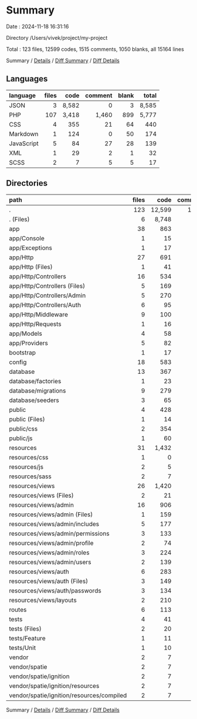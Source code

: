 # Summary

Date : 2024-11-18 16:31:16

Directory /Users/vivek/project/my-project

Total : 123 files,  12599 codes, 1515 comments, 1050 blanks, all 15164 lines

Summary / [Details](details.md) / [Diff Summary](diff.md) / [Diff Details](diff-details.md)

## Languages
| language | files | code | comment | blank | total |
| :--- | ---: | ---: | ---: | ---: | ---: |
| JSON | 3 | 8,582 | 0 | 3 | 8,585 |
| PHP | 107 | 3,418 | 1,460 | 899 | 5,777 |
| CSS | 4 | 355 | 21 | 64 | 440 |
| Markdown | 1 | 124 | 0 | 50 | 174 |
| JavaScript | 5 | 84 | 27 | 28 | 139 |
| XML | 1 | 29 | 2 | 1 | 32 |
| SCSS | 2 | 7 | 5 | 5 | 17 |

## Directories
| path | files | code | comment | blank | total |
| :--- | ---: | ---: | ---: | ---: | ---: |
| . | 123 | 12,599 | 1,515 | 1,050 | 15,164 |
| . (Files) | 6 | 8,748 | 2 | 56 | 8,806 |
| app | 38 | 863 | 380 | 289 | 1,532 |
| app/Console | 1 | 15 | 7 | 6 | 28 |
| app/Exceptions | 1 | 17 | 9 | 5 | 31 |
| app/Http | 27 | 691 | 304 | 229 | 1,224 |
| app/Http (Files) | 1 | 41 | 20 | 8 | 69 |
| app/Http/Controllers | 16 | 534 | 219 | 177 | 930 |
| app/Http/Controllers (Files) | 5 | 169 | 27 | 50 | 246 |
| app/Http/Controllers/Admin | 5 | 270 | 75 | 86 | 431 |
| app/Http/Controllers/Auth | 6 | 95 | 117 | 41 | 253 |
| app/Http/Middleware | 9 | 100 | 57 | 39 | 196 |
| app/Http/Requests | 1 | 16 | 8 | 5 | 29 |
| app/Models | 4 | 58 | 16 | 20 | 94 |
| app/Providers | 5 | 82 | 44 | 29 | 155 |
| bootstrap | 1 | 17 | 30 | 9 | 56 |
| config | 18 | 583 | 876 | 304 | 1,763 |
| database | 13 | 367 | 89 | 80 | 536 |
| database/factories | 1 | 23 | 11 | 5 | 39 |
| database/migrations | 9 | 279 | 62 | 56 | 397 |
| database/seeders | 3 | 65 | 16 | 19 | 100 |
| public | 4 | 428 | 54 | 91 | 573 |
| public (Files) | 1 | 14 | 30 | 12 | 56 |
| public/css | 2 | 354 | 19 | 63 | 436 |
| public/js | 1 | 60 | 5 | 16 | 81 |
| resources | 31 | 1,432 | 27 | 167 | 1,626 |
| resources/css | 1 | 0 | 0 | 1 | 1 |
| resources/js | 2 | 5 | 22 | 9 | 36 |
| resources/sass | 2 | 7 | 5 | 5 | 17 |
| resources/views | 26 | 1,420 | 0 | 152 | 1,572 |
| resources/views (Files) | 2 | 21 | 0 | 5 | 26 |
| resources/views/admin | 16 | 906 | 0 | 62 | 968 |
| resources/views/admin (Files) | 1 | 159 | 0 | 3 | 162 |
| resources/views/admin/includes | 5 | 177 | 0 | 10 | 187 |
| resources/views/admin/permissions | 3 | 133 | 0 | 12 | 145 |
| resources/views/admin/profile | 2 | 74 | 0 | 8 | 82 |
| resources/views/admin/roles | 3 | 224 | 0 | 24 | 248 |
| resources/views/admin/users | 2 | 139 | 0 | 5 | 144 |
| resources/views/auth | 6 | 283 | 0 | 62 | 345 |
| resources/views/auth (Files) | 3 | 149 | 0 | 32 | 181 |
| resources/views/auth/passwords | 3 | 134 | 0 | 30 | 164 |
| resources/views/layouts | 2 | 210 | 0 | 23 | 233 |
| routes | 6 | 113 | 45 | 34 | 192 |
| tests | 4 | 41 | 10 | 19 | 70 |
| tests (Files) | 2 | 20 | 3 | 10 | 33 |
| tests/Feature | 1 | 11 | 4 | 5 | 20 |
| tests/Unit | 1 | 10 | 3 | 4 | 17 |
| vendor | 2 | 7 | 2 | 1 | 10 |
| vendor/spatie | 2 | 7 | 2 | 1 | 10 |
| vendor/spatie/ignition | 2 | 7 | 2 | 1 | 10 |
| vendor/spatie/ignition/resources | 2 | 7 | 2 | 1 | 10 |
| vendor/spatie/ignition/resources/compiled | 2 | 7 | 2 | 1 | 10 |

Summary / [Details](details.md) / [Diff Summary](diff.md) / [Diff Details](diff-details.md)